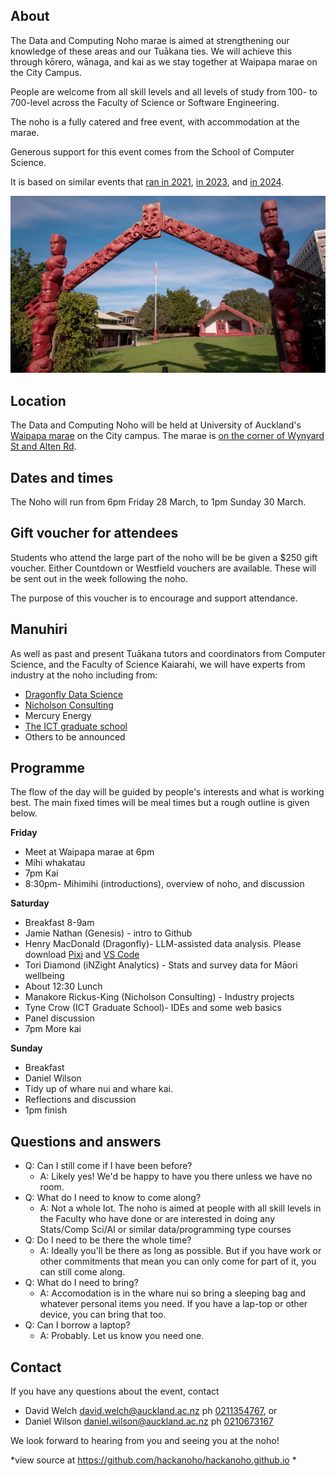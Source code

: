 ## About

The Data and Computing Noho marae is aimed at strengthening our knowledge of these areas and our Tuākana ties. We will achieve this through kōrero, wānaga, and kai as we stay together at Waipapa marae on the City Campus.

People are welcome from all skill levels and all levels of study from 100- to 700-level across the Faculty of Science or Software Engineering.

The noho is a fully catered and free event, with accommodation at the marae.

Generous support for this event comes from the School of Computer Science.

It is based on similar events that [ran in 2021](./2021hackanoho), [in 2023](./2023dataandcomputingnoho), and [in 2024](./2024dataandcomputingnoho).

![Marae](./waipapa.jpg)

## Location

The Data and Computing Noho will be held at University of Auckland's [Waipapa marae](https://www.auckland.ac.nz/en/on-campus/life-on-campus/maori-life-on-campus/waipapa-marae.html) on the City campus. The marae is [on the corner of Wynyard St and Alten Rd](https://maps.app.goo.gl/mL4jPRfFMWKmPtHm6). 

## Dates and times

The Noho will run from 6pm Friday 28 March, to 1pm Sunday 30 March.

## Gift voucher for attendees

Students who attend the large part of the noho will be be given a $250 gift voucher. Either Countdown or Westfield vouchers are available. These will be sent out in the week following the noho. 

The purpose of this voucher is to encourage and support attendance. 

## Manuhiri 

As well as past and present Tuākana tutors and coordinators from Computer Science, and the Faculty of Science Kaiarahi, we will have experts from industry at the noho including from:

* [Dragonfly Data Science](https://www.dragonfly.co.nz/)
* [Nicholson Consulting](https://www.nicholsonconsulting.co.nz/)
* Mercury Energy
* [The ICT graduate school](https://www.auckland.ac.nz/en/science/business-and-community-engagement/business-and-community/auckland-ict-graduate-school.html)
* Others to be announced


## Programme

The flow of the day will be guided by people's interests and what is working best. The main fixed times will be meal times but a rough outline is given below.


**Friday** 

* Meet at Waipapa marae at 6pm
* Mihi whakatau
* 7pm Kai
* 8:30pm- Mihimihi (introductions), overview of noho, and discussion

**Saturday**

* Breakfast 8-9am
* Jamie Nathan (Genesis) - intro to Github
* Henry MacDonald (Dragonfly)- LLM-assisted data analysis. Please download [Pixi](https://pixi.sh/latest/#installation) and [VS Code](https://code.visualstudio.com/download)
* Tori Diamond (iNZight Analytics) - Stats and survey data for Māori wellbeing
* About 12:30 Lunch
* Manakore Rickus-King (Nicholson Consulting) - Industry projects
* Tyne Crow (ICT Graduate School)- IDEs and some web basics
* Panel discussion
* 7pm More kai

**Sunday**

* Breakfast
* Daniel Wilson 
* Tidy up of whare nui and whare kai.
* Reflections and discussion
* 1pm finish


## Questions and answers

* Q: Can I still come if I have been before?
  * A: Likely yes! We'd be happy to have you there unless we have no room.  
* Q: What do I need to know to come along?
  * A: Not a whole lot. The noho is aimed at people with all skill levels in the Faculty who have done or are interested in doing any Stats/Comp Sci/AI or similar data/programming type courses   
* Q: Do I need to be there the whole time?
  * A: Ideally you'll be there as long as possible. But if you have work or other commitments that mean you can only come for part of it, you can still come along.
* Q: What do I need to bring?
  * A: Accomodation is in the whare nui so bring a sleeping bag and whatever personal items you need. If you have a lap-top or other device, you can bring that too. 
* Q: Can I borrow a laptop?
  * A: Probably. Let us know you need one.  



## Contact

If you have any questions about the event, contact 

* David Welch [david.welch@auckland.ac.nz](mailto:david.welch@auckland.ac.nz) ph [0211354767](tel:+64211453767), or 
* Daniel Wilson [daniel.wilson@auckland.ac.nz](mailto:daniel.wilson@auckland.ac.nz) ph [0210673167](tel:+64210673167)

We look forward to hearing from you and seeing you at the noho!

*view source at <https://github.com/hackanoho/hackanoho.github.io> *